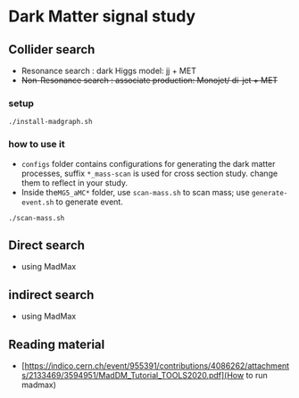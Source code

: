 # Dark Matter signal study

## Collider search
- Resonance search : dark Higgs model: jj + MET
- ~~Non-Resonance search : associate production: Monojet/ di-jet + MET~~

### setup
```
./install-madgraph.sh
```

### how to use it

- ```configs``` folder contains configurations for generating the dark matter processes, suffix ```*_mass-scan``` is used for cross section study.
  change them to reflect in your study.
- Inside  the```MG5_aMC*``` folder, use ```scan-mass.sh``` to scan mass; use ```generate-event.sh``` to generate event.
```
./scan-mass.sh
```

## Direct search

- using MadMax

## indirect search

- using MadMax

## Reading material

- [https://indico.cern.ch/event/955391/contributions/4086262/attachments/2133469/3594951/MadDM_Tutorial_TOOLS2020.pdf](How to run madmax)
